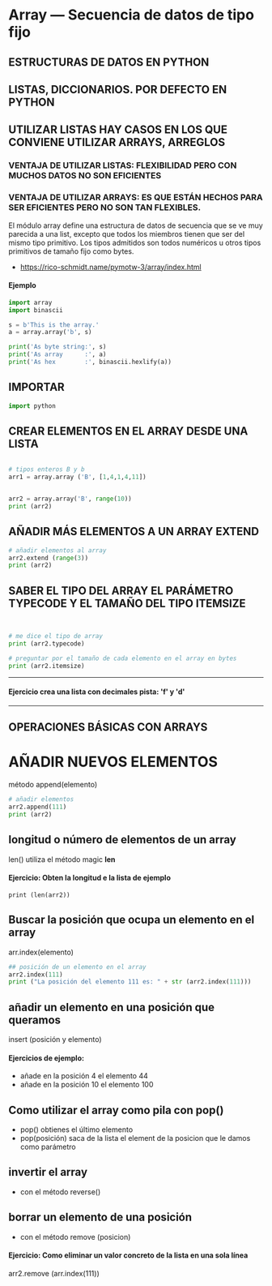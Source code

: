 # Array — Secuencia de datos de tipo fijo

## ESTRUCTURAS DE DATOS EN PYTHON

## LISTAS, DICCIONARIOS. POR DEFECTO EN PYTHON

## UTILIZAR LISTAS HAY CASOS EN LOS QUE CONVIENE UTILIZAR ARRAYS, ARREGLOS

### VENTAJA DE UTILIZAR LISTAS: FLEXIBILIDAD PERO CON MUCHOS DATOS NO SON EFICIENTES
### VENTAJA DE UTILIZAR ARRAYS: ES QUE ESTÁN HECHOS PARA SER EFICIENTES PERO NO SON TAN FLEXIBLES. 


El módulo array define una estructura de datos de secuencia que se ve muy parecida a una list, excepto que todos los miembros tienen que ser del mismo tipo primitivo. Los tipos admitidos son todos numéricos u otros tipos primitivos de tamaño fijo como bytes.

* https://rico-schmidt.name/pymotw-3/array/index.html

#### Ejemplo

```python
import array
import binascii

s = b'This is the array.'
a = array.array('b', s)

print('As byte string:', s)
print('As array      :', a)
print('As hex        :', binascii.hexlify(a))
```

## IMPORTAR 

```python
import python
```

## CREAR ELEMENTOS EN EL ARRAY DESDE UNA LISTA

```python

# tipos enteros B y b
arr1 = array.array ('B', [1,4,1,4,11])


arr2 = array.array('B', range(10))
print (arr2)
```

## AÑADIR MÁS ELEMENTOS A UN ARRAY EXTEND
```python
# añadir elementos al array
arr2.extend (range(3))
print (arr2)
```

## SABER EL TIPO DEL ARRAY EL PARÁMETRO TYPECODE Y EL TAMAÑO DEL TIPO ITEMSIZE
```python


# me dice el tipo de array
print (arr2.typecode)

# preguntar por el tamaño de cada elemento en el array en bytes
print (arr2.itemsize)
```
---
#### Ejercicio crea una lista con decimales pista: 'f' y 'd'
---

## OPERACIONES BÁSICAS CON ARRAYS

# AÑADIR NUEVOS ELEMENTOS
método append(elemento)

```python
# añadir elementos
arr2.append(111)
print (arr2)
```

## longitud o número de elementos de un array
len() utiliza el método magic __len__

#### Ejercicio: Obten la longitud e la lista de ejemplo
```
print (len(arr2))

```

## Buscar la posición que ocupa un elemento en el array
arr.index(elemento)

``` python
## posición de un elemento en el array
arr2.index(111)
print ("La posición del elemento 111 es: " + str (arr2.index(111)))
```
## añadir un elemento en una posición que queramos
insert (posición y elemento)

#### Ejercicios de ejemplo:
* añade en la posición 4 el elemento 44
* añade en la posición 10 el elemento 100

## Como utilizar el array como pila con pop()

* pop() obtienes el último elemento
* pop(posición) saca de la lista el element de la posicion que le damos como parámetro

## invertir el array
* con el método reverse()

## borrar un elemento de una posición
* con el método remove (posicion)

#### Ejercicio: Como eliminar un valor concreto de la lista en una sola línea
arr2.remove (arr.index(111))
